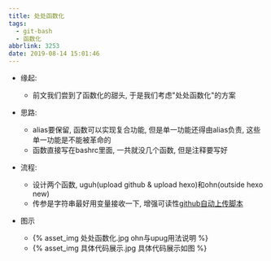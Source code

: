 ```yaml
---
title: 处处函数化
tags:
  - git-bash
  - 函数化
abbrlink: 3253
date: 2019-08-14 15:01:46
---
```

- 缘起:
    - 前文我们尝到了函数化的甜头, 于是我们考虑"处处函数化"的方案
- 思路:
    - alias要保留, 函数可以实现复合功能, 但是单一功能还得由alias负责, 这些单一功能是不能被革命的
    - 函数直接写在bashrc里面, 一共就没几个函数, 但是注释要写好
- 流程:
    - 设计两个函数, uguh(upload github & upload hexo)和ohn(outside hexo new)
    - 传参是字符串最好用变量接收一下, 增强可读性[github自动上传脚本](https://blog.csdn.net/alanzjl/article/details/50715870)

- 图示
    - {% asset_img 处处函数化.jpg ohn与upug用法说明 %}
    - {% asset_img 具体代码展示.jpg 具体代码展示如图 %}